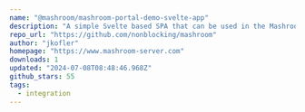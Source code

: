 ```yaml
---
name: "@mashroom/mashroom-portal-demo-svelte-app"
description: "A simple Svelte based SPA that can be used in the Mashroom Portal"
repo_url: "https://github.com/nonblocking/mashroom"
author: "jkofler"
homepage: "https://www.mashroom-server.com"
downloads: 1
updated: "2024-07-08T08:48:46.968Z"
github_stars: 55
tags: 
  - integration
---
```

